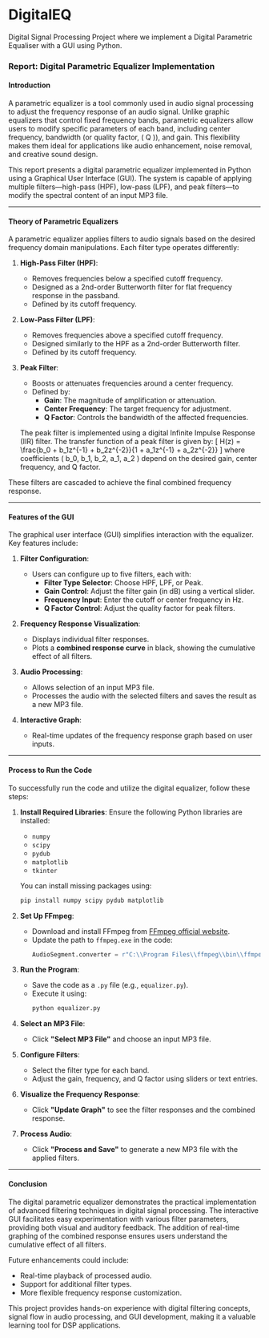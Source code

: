 # DigitalEQ
Digital Signal Processing Project where we implement a Digital Parametric Equaliser with a GUI using Python.

### **Report: Digital Parametric Equalizer Implementation**

#### **Introduction**
A parametric equalizer is a tool commonly used in audio signal processing to adjust the frequency response of an audio signal. Unlike graphic equalizers that control fixed frequency bands, parametric equalizers allow users to modify specific parameters of each band, including center frequency, bandwidth (or quality factor, \( Q \)), and gain. This flexibility makes them ideal for applications like audio enhancement, noise removal, and creative sound design.

This report presents a digital parametric equalizer implemented in Python using a Graphical User Interface (GUI). The system is capable of applying multiple filters—high-pass (HPF), low-pass (LPF), and peak filters—to modify the spectral content of an input MP3 file.

---

#### **Theory of Parametric Equalizers**
A parametric equalizer applies filters to audio signals based on the desired frequency domain manipulations. Each filter type operates differently:

1. **High-Pass Filter (HPF)**:
   - Removes frequencies below a specified cutoff frequency.
   - Designed as a 2nd-order Butterworth filter for flat frequency response in the passband.
   - Defined by its cutoff frequency.

2. **Low-Pass Filter (LPF)**:
   - Removes frequencies above a specified cutoff frequency.
   - Designed similarly to the HPF as a 2nd-order Butterworth filter.
   - Defined by its cutoff frequency.

3. **Peak Filter**:
   - Boosts or attenuates frequencies around a center frequency.
   - Defined by:
     - **Gain**: The magnitude of amplification or attenuation.
     - **Center Frequency**: The target frequency for adjustment.
     - **Q Factor**: Controls the bandwidth of the affected frequencies.

   The peak filter is implemented using a digital Infinite Impulse Response (IIR) filter. The transfer function of a peak filter is given by:
   \[
   H(z) = \frac{b_0 + b_1z^{-1} + b_2z^{-2}}{1 + a_1z^{-1} + a_2z^{-2}}
   \]
   where coefficients \( b_0, b_1, b_2, a_1, a_2 \) depend on the desired gain, center frequency, and Q factor.

These filters are cascaded to achieve the final combined frequency response.

---

#### **Features of the GUI**
The graphical user interface (GUI) simplifies interaction with the equalizer. Key features include:

1. **Filter Configuration**:
   - Users can configure up to five filters, each with:
     - **Filter Type Selector**: Choose HPF, LPF, or Peak.
     - **Gain Control**: Adjust the filter gain (in dB) using a vertical slider.
     - **Frequency Input**: Enter the cutoff or center frequency in Hz.
     - **Q Factor Control**: Adjust the quality factor for peak filters.

2. **Frequency Response Visualization**:
   - Displays individual filter responses.
   - Plots a **combined response curve** in black, showing the cumulative effect of all filters.

3. **Audio Processing**:
   - Allows selection of an input MP3 file.
   - Processes the audio with the selected filters and saves the result as a new MP3 file.

4. **Interactive Graph**:
   - Real-time updates of the frequency response graph based on user inputs.

---

#### **Process to Run the Code**
To successfully run the code and utilize the digital equalizer, follow these steps:

1. **Install Required Libraries**:
   Ensure the following Python libraries are installed:
   - `numpy`
   - `scipy`
   - `pydub`
   - `matplotlib`
   - `tkinter`

   You can install missing packages using:
   ```bash
   pip install numpy scipy pydub matplotlib
   ```

2. **Set Up FFmpeg**:
   - Download and install FFmpeg from [FFmpeg official website](https://ffmpeg.org/).
   - Update the path to `ffmpeg.exe` in the code:
     ```python
     AudioSegment.converter = r"C:\\Program Files\\ffmpeg\\bin\\ffmpeg.exe"
     ```

3. **Run the Program**:
   - Save the code as a `.py` file (e.g., `equalizer.py`).
   - Execute it using:
     ```bash
     python equalizer.py
     ```

4. **Select an MP3 File**:
   - Click **"Select MP3 File"** and choose an input MP3 file.

5. **Configure Filters**:
   - Select the filter type for each band.
   - Adjust the gain, frequency, and Q factor using sliders or text entries.

6. **Visualize the Frequency Response**:
   - Click **"Update Graph"** to see the filter responses and the combined response.

7. **Process Audio**:
   - Click **"Process and Save"** to generate a new MP3 file with the applied filters.

---

#### **Conclusion**
The digital parametric equalizer demonstrates the practical implementation of advanced filtering techniques in digital signal processing. The interactive GUI facilitates easy experimentation with various filter parameters, providing both visual and auditory feedback. The addition of real-time graphing of the combined response ensures users understand the cumulative effect of all filters.

Future enhancements could include:
- Real-time playback of processed audio.
- Support for additional filter types.
- More flexible frequency response customization.

This project provides hands-on experience with digital filtering concepts, signal flow in audio processing, and GUI development, making it a valuable learning tool for DSP applications.

